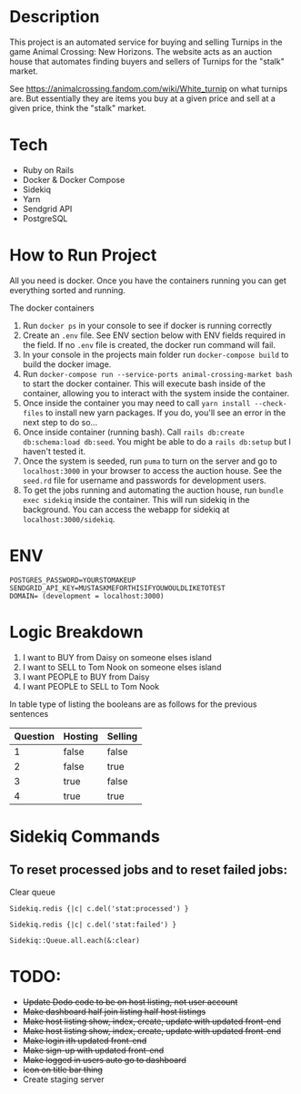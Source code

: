# Description
This project is an automated service for buying and selling Turnips in the game Animal Crossing: New Horizons. The website acts as an auction house that automates finding buyers and sellers of Turnips for the "stalk" market.

See https://animalcrossing.fandom.com/wiki/White_turnip on what turnips are. But essentially they are items you buy at a given price and sell at a given price, think the "stalk" market.

# Tech
* Ruby on Rails
* Docker & Docker Compose
* Sidekiq
* Yarn
* Sendgrid API
* PostgreSQL

# How to Run Project
All you need is docker. Once you have the containers running you can get everything sorted and running.

The docker containers

1) Run `docker ps` in your console to see if docker is running correctly
2) Create an `.env` file. See ENV section below with ENV fields required in the field. If no `.env` file is created, the docker run command will fail.
3) In your console in the projects main folder run `docker-compose build` to build the docker image.
4) Run `docker-compose run --service-ports animal-crossing-market bash` to start the docker container. This will execute bash inside of the container, allowing you to interact with the system inside the container.
5) Once inside the container you may need to call `yarn install --check-files` to install new yarn packages. If you do, you'll see an error in the next step to do so...
6) Once inside container (running bash). Call `rails db:create db:schema:load db:seed`. You might be able to do a `rails db:setup` but I haven't tested it.
7) Once the system is seeded, run `puma` to turn on the server and go to `localhost:3000` in your browser to access the auction house. See the `seed.rd` file for username and passwords for development users.
8) To get the jobs running and automating the auction house, run `bundle exec sidekiq` inside the container. This will run sidekiq in the background. You can access the webapp for sidekiq at `localhost:3000/sidekiq`.
# ENV
```
POSTGRES_PASSWORD=YOURSTOMAKEUP
SENDGRID_API_KEY=MUSTASKMEFORTHISIFYOUWOULDLIKETOTEST
DOMAIN= (development = localhost:3000)
```

# Logic Breakdown
1) I want to BUY from Daisy on someone elses island
2) I want to SELL to Tom Nook on someone elses island
3) I want PEOPLE to BUY from Daisy
4) I want PEOPLE to SELL to Tom Nook

In table type of listing the booleans are as follows for the previous sentences

| Question | Hosting | Selling |
|----------|---------|---------|
| 1        | false   | false   |
| 2        | false   | true    |
| 3        | true    | false   |
| 4        | true    | true    |


# Sidekiq Commands
## To reset processed jobs and to reset failed jobs:
Clear queue

`Sidekiq.redis {|c| c.del('stat:processed') }`

`Sidekiq.redis {|c| c.del('stat:failed') }`

`Sidekiq::Queue.all.each(&:clear)`

# TODO:
* ~~Update Dodo code to be on host listing, not user account~~
* ~~Make dashboard half join listing half host listings~~
* ~~Make host listing show, index, create, update with updated front-end~~
* ~~Make host listing show, index, create, update with updated front-end~~
* ~~Make login ith updated front-end~~
* ~~Make sign-up with updated front-end~~
* ~~Make logged in users auto go to dashboard~~
* ~~Icon on title bar thing~~
* Create staging server